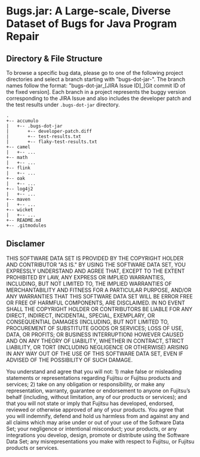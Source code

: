 # Bugs.jar: A Large-scale, Diverse Dataset of Bugs for Java Program Repair

## Directory & File Structure
To browse a specific bug data, please go to one of the following project directories and select a branch starting with "bugs-dot-jar-".  The branch names follow the format: "bugs-dot-jar\_\[JIRA Issue ID\]\_\[Git commit ID of the fixed version\].  Each branch in a project represents the buggy version corresponding to the JIRA Issue and also includes the developer patch and the test results under `.bugs-dot-jar` directory.
```
.
+-- accumulo
|   +-- .bugs-dot-jar
|       +-- developer-patch.diff
|       +-- test-results.txt
|       +-- flaky-test-results.txt
+-- camel
|   +-- ...
+-- math
|   +-- ...
+-- flink
|   +-- ...
+-- oak
|   +-- ...
+-- log4j2
|   +-- ...
+-- maven
|   +-- ...
+-- wicket
|   +-- ...
+-- README.md
+-- .gitmodules
```

## Disclamer
THIS SOFTWARE DATA SET IS PROVIDED BY THE COPYRIGHT HOLDER AND CONTRIBUTOR "AS IS." BY USING THE SOFTWARE DATA SET, YOU EXPRESSLY UNDERSTAND AND AGREE THAT, EXCEPT TO THE EXTENT PROHIBITED BY LAW, ANY EXPRESS OR IMPLIED WARRANTIES, INCLUDING, BUT NOT LIMITED TO, THE IMPLIED WARRANTIES OF MERCHANTABILITY AND FITNESS FOR A PARTICULAR PURPOSE, AND/OR ANY WARRANTIES THAT THIS SOFTWARE DATA SET WILL BE ERROR FREE OR FREE OF HARMFUL COMPONENTS, ARE DISCLAIMED. IN NO EVENT SHALL THE COPYRIGHT HOLDER OR CONTRIBUTORS BE LIABLE FOR ANY DIRECT, INDIRECT, INCIDENTAL, SPECIAL, EXEMPLARY, OR CONSEQUENTIAL DAMAGES (INCLUDING, BUT NOT LIMITED TO, PROCUREMENT OF SUBSTITUTE GOODS OR SERVICES; LOSS OF USE, DATA, OR PROFITS; OR BUSINESS INTERRUPTION) HOWEVER CAUSED AND ON ANY THEORY OF LIABILITY, WHETHER IN CONTRACT, STRICT LIABILITY, OR TORT (INCLUDING NEGLIGENCE OR OTHERWISE) ARISING IN ANY WAY OUT OF THE USE OF THIS SOFTWARE DATA SET, EVEN IF ADVISED OF THE POSSIBILITY OF SUCH DAMAGE.

You understand and agree that you will not: 1) make false or misleading statements or representations regarding Fujitsu or Fujitsu products and services; 2) take on any obligation or responsibility, or make any representation, warranty, guarantee or endorsement to anyone on Fujitsu’s behalf (including, without limitation, any of our products or services); and that you will not state or imply that Fujitsu has developed, endorsed, reviewed or otherwise approved of any of your products.  You agree that you will indemnify, defend and hold us harmless from and against any and all claims which may arise under or out of your use of the Software Data Set; your negligence or intentional misconduct; your products, or any integrations you develop, design, promote or distribute using the Software Data Set; any misrepresentations you make with respect to Fujitsu, or Fujitsu products or services.

